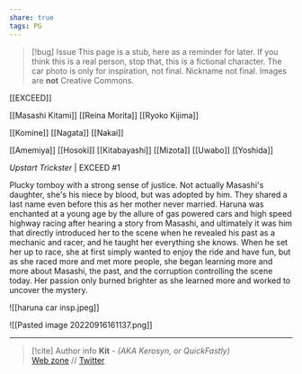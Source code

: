 ```yaml
---
share: true
tags: PG
---
```

> [!bug] Issue
> This page is a stub, here as a reminder for later. If you think this is a real person, stop that, this is a fictional character. The car photo is only for inspiration, not final. Nickname not final. Images are **not** Creative Commons.

[[EXCEED]]

[[Masashi Kitami]]
[[Reina Morita]]
[[Ryoko Kijima]]

[[Komine]]
[[Nagata]]
[[Nakai]]

[[Amemiya]]
[[Hosoki]]
[[Kitabayashi]]
[[Mizota]]
[[Uwabo]]
[[Yoshida]]

*Upstart Trickster* | EXCEED #1

Plucky tomboy with a strong sense of justice. Not actually Masashi's daughter, she's his niece by blood, but was adopted by him. They shared a last name even before this as her mother never married. Haruna was enchanted at a young age by the allure of gas powered cars and high speed highway racing after hearing a story from Masashi, and ultimately it was him that directly introduced her to the scene when he revealed his past as a mechanic and racer, and he taught her everything she knows. When he set her up to race, she at first simply wanted to enjoy the ride and have fun, but as she raced more and met more people, she began learning more and more about Masashi, the past, and the corruption controlling the scene today. Her passion only burned brighter as she learned more and worked to uncover the mystery.

![[haruna car insp.jpeg]]

![[Pasted image 20220916161137.png]]

-----
> [!cite] Author info
> **Kit** - *(AKA Kerosyn, or QuickFastly)*\
> [Web zone](https://kitabe.link) // [Twitter](https://twitter.com/Kerosyn_)